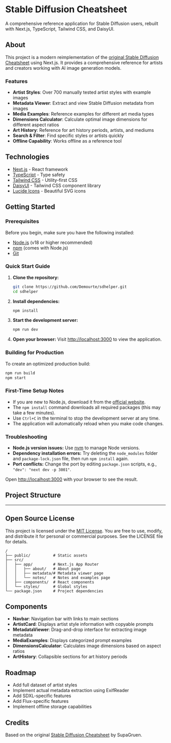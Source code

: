 # Stable Diffusion Cheatsheet

A comprehensive reference application for Stable Diffusion users, rebuilt with Next.js, TypeScript, Tailwind CSS, and DaisyUI.

## About

This project is a modern reimplementation of the [original Stable Diffusion Cheatsheet](https://github.com/SupaGruen/StableDiffusion-CheatSheet) using Next.js. It provides a comprehensive reference for artists and creators working with AI image generation models.

### Features

- **Artist Styles**: Over 700 manually tested artist styles with example images
- **Metadata Viewer**: Extract and view Stable Diffusion metadata from images
- **Media Examples**: Reference examples for different art media types
- **Dimensions Calculator**: Calculate optimal image dimensions for different aspect ratios
- **Art History**: Reference for art history periods, artists, and mediums
- **Search & Filter**: Find specific styles or artists quickly
- **Offline Capability**: Works offline as a reference tool

## Technologies

- [Next.js](https://nextjs.org) - React framework
- [TypeScript](https://www.typescriptlang.org/) - Type safety
- [Tailwind CSS](https://tailwindcss.com/) - Utility-first CSS
- [DaisyUI](https://daisyui.com/) - Tailwind CSS component library
- [Lucide Icons](https://lucide.dev/) - Beautiful SVG icons

## Getting Started

### Prerequisites
Before you begin, make sure you have the following installed:

- [Node.js](https://nodejs.org/) (v18 or higher recommended)
- [npm](https://www.npmjs.com/) (comes with Node.js)
- [Git](https://git-scm.com/)

### Quick Start Guide

1. **Clone the repository:**
   ```bash
   git clone https://github.com/Demourte/sdhelper.git
   cd sdhelper
   ```
2. **Install dependencies:**
   ```bash
   npm install
   ```
3. **Start the development server:**
   ```bash
   npm run dev
   ```
4. **Open your browser:**
   Visit [http://localhost:3000](http://localhost:3000) to view the application.

### Building for Production
To create an optimized production build:
```bash
npm run build
npm start
```

### First-Time Setup Notes
- If you are new to Node.js, download it from the [official website](https://nodejs.org/).
- The `npm install` command downloads all required packages (this may take a few minutes).
- Use `Ctrl+C` in the terminal to stop the development server at any time.
- The application will automatically reload when you make code changes.

### Troubleshooting
- **Node.js version issues:** Use [nvm](https://github.com/nvm-sh/nvm) to manage Node versions.
- **Dependency installation errors:** Try deleting the `node_modules` folder and `package-lock.json` file, then run `npm install` again.
- **Port conflicts:** Change the port by editing `package.json` scripts, e.g., `"dev": "next dev -p 3001"`.

Open [http://localhost:3000](http://localhost:3000) with your browser to see the result.

## Project Structure

---

## Open Source License

This project is licensed under the [MIT License](./LICENSE). You are free to use, modify, and distribute it for personal or commercial purposes. See the LICENSE file for details.

```
/
├── public/          # Static assets
├── src/
│   ├── app/         # Next.js App Router
│   │   ├── about/   # About page
│   │   ├── metadata/# Metadata viewer page
│   │   └── notes/   # Notes and examples page
│   ├── components/  # React components
│   └── styles/      # Global styles
└── package.json     # Project dependencies
```

## Components

- **Navbar**: Navigation bar with links to main sections
- **ArtistCard**: Displays artist style information with copyable prompts
- **MetadataViewer**: Drag-and-drop interface for extracting image metadata
- **MediaExamples**: Displays categorized prompt examples
- **DimensionsCalculator**: Calculates image dimensions based on aspect ratios
- **ArtHistory**: Collapsible sections for art history periods

## Roadmap

- Add full dataset of artist styles
- Implement actual metadata extraction using ExifReader
- Add SDXL-specific features
- Add Flux-specific features
- Implement offline storage capabilities

## Credits

Based on the original [Stable Diffusion Cheatsheet](https://github.com/SupaGruen/StableDiffusion-CheatSheet) by SupaGruen.
